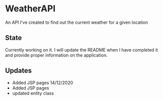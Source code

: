 # WeatherAPI
An API I've created to find out the current weather for a given location
## State
Currently working on it. I will update the README when I have completed it and provide proper information on the application.
## Updates
- Added JSP pages
14/12/2020
- Added JSP pages
- updated entity class
